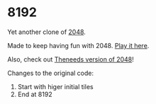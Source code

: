 # 8192
Yet another clone of [2048](http://gabrielecirulli.github.io/2048/).

Made to keep having fun with 2048. [Play it here](http://ecesena.github.io/8192/).

Also, check out [Theneeds version of 2048](https://github.com/theneeds/Log_2048_needs)!

Changes to the original code:
  1. Start with higer initial tiles
  1. End at 8192
